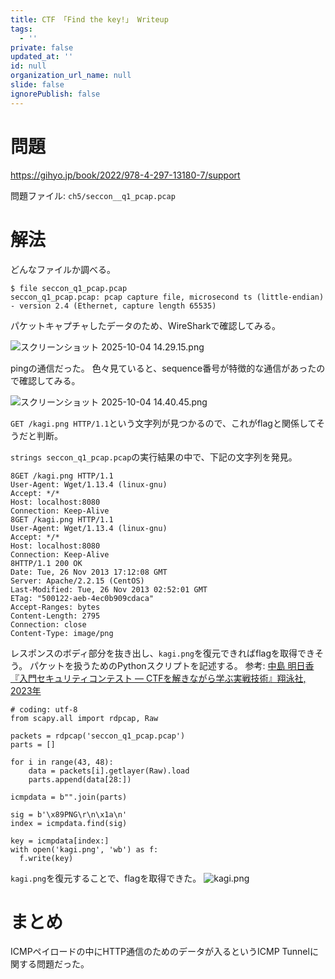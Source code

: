 ```yaml
---
title: CTF 「Find the key!」 Writeup
tags:
  - ''
private: false
updated_at: ''
id: null
organization_url_name: null
slide: false
ignorePublish: false
---
```

# 問題

https://gihyo.jp/book/2022/978-4-297-13180-7/support

問題ファイル: `ch5/seccon__q1_pcap.pcap`

# 解法

どんなファイルか調べる。

```:bash
$ file seccon_q1_pcap.pcap
seccon_q1_pcap.pcap: pcap capture file, microsecond ts (little-endian) - version 2.4 (Ethernet, capture length 65535)
```

パケットキャプチャしたデータのため、WireSharkで確認してみる。

![スクリーンショット 2025-10-04 14.29.15.png](https://qiita-image-store.s3.ap-northeast-1.amazonaws.com/0/3862159/1378ee18-7f55-4183-8a2d-b5b242202050.png)

pingの通信だった。
色々見ていると、sequence番号が特徴的な通信があったので確認してみる。

![スクリーンショット 2025-10-04 14.40.45.png](https://qiita-image-store.s3.ap-northeast-1.amazonaws.com/0/3862159/51d2d6fa-2218-4e6d-bd73-a8e7c36608a6.png)

`GET /kagi.png HTTP/1.1`という文字列が見つかるので、これがflagと関係してそうだと判断。

`strings seccon_q1_pcap.pcap`の実行結果の中で、下記の文字列を発見。

```
8GET /kagi.png HTTP/1.1
User-Agent: Wget/1.13.4 (linux-gnu)
Accept: */*
Host: localhost:8080
Connection: Keep-Alive
8GET /kagi.png HTTP/1.1
User-Agent: Wget/1.13.4 (linux-gnu)
Accept: */*
Host: localhost:8080
Connection: Keep-Alive
8HTTP/1.1 200 OK
Date: Tue, 26 Nov 2013 17:12:08 GMT
Server: Apache/2.2.15 (CentOS)
Last-Modified: Tue, 26 Nov 2013 02:52:01 GMT
ETag: "500122-aeb-4ec0b909cdaca"
Accept-Ranges: bytes
Content-Length: 2795
Connection: close
Content-Type: image/png
```
レスポンスのボディ部分を抜き出し、`kagi.png`を復元できればflagを取得できそう。
パケットを扱うためのPythonスクリプトを記述する。
参考: [中島 明日香『入門セキュリティコンテスト ― CTFを解きながら学ぶ実戦技術』翔泳社, 2023年](https://gihyo.jp/book/2022/978-4-297-13180-7)

```:python
# coding: utf-8
from scapy.all import rdpcap, Raw

packets = rdpcap('seccon_q1_pcap.pcap')
parts = []

for i in range(43, 48):
    data = packets[i].getlayer(Raw).load
    parts.append(data[28:])

icmpdata = b"".join(parts)

sig = b'\x89PNG\r\n\x1a\n'
index = icmpdata.find(sig)

key = icmpdata[index:]
with open('kagi.png', 'wb') as f:
  f.write(key)
```

`kagi.png`を復元することで、flagを取得できた。
![kagi.png](https://qiita-image-store.s3.ap-northeast-1.amazonaws.com/0/3862159/ba9fb7a4-5740-451b-b831-20064ffe82af.png)

# まとめ

ICMPペイロードの中にHTTP通信のためのデータが入るというICMP Tunnelに関する問題だった。